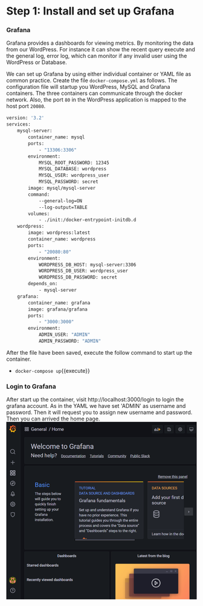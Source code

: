 # Step 1: Install and set up Grafana

### Grafana
Grafana provides a dashboards for viewing metrics. By monitoring the data from our WordPress. For instance it can show the recent query execute and the general log, error log, which can monitor if any invalid user using the WordPress or Database.

We can set up Grafana by using either individual container or YAML file as common practice. Create the file `docker-compose.yml` as follows. The configuration file will startup you WordPress, MySQL and Grafana containers. The three containers can communicate through the docker network. Also, the port `80` in the WordPress application is mapped to the host port `20080`. 

```sh
version: '3.2'
services:
    mysql-server:
        container_name: mysql
        ports:
            - "13306:3306"
        environment:
            MYSQL_ROOT_PASSWORD: 12345
            MYSQL_DATABASE: wordpress
            MYSQL_USER: wordpress_user
            MYSQL_PASSWORD: secret
        image: mysql/mysql-server
        command: 
            --general-log=ON
            --log-output=TABLE
        volumes:
            - ./init:/docker-entrypoint-initdb.d
    wordpress:
        image: wordpress:latest
        container_name: wordpress
        ports:
            - "20080:80"
        environment:
            WORDPRESS_DB_HOST: mysql-server:3306
            WORDPRESS_DB_USER: wordpress_user
            WORDPRESS_DB_PASSWORD: secret
        depends_on:
            - mysql-server 
    grafana:
        container_name: grafana
        image: grafana/grafana
        ports:
            - "3000:3000"
        environment:
            ADMIN_USER: "ADMIN"
            ADMIN_PASSWORD: "ADMIN"
```

After the file have been saved, execute the follow command to start up the container.

- `docker-compose up`{{execute}}

### Login to Grafana
After start up the container, visit http://localhost:3000/login to login the grafana account.
As in the YAML we have set 'ADMIN' as username and password. Then it will request you to assign new username and password. Then you can arrived the home page.
![GrafanaHomePage](./step1-1.png)




